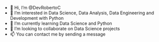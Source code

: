 - 👋 Hi, I’m @DevRobertoC
- 👀 I’m interested in Data Science, Data Analysis, Data Engineering and Development with Python
- 🌱 I’m currently learning Data Science and Python
- 💞️ I’m looking to collaborate on Data Science projects
- 📫 You can contact me by sending a message

<!---
DevRobertoC/DevRobertoC is a ✨ special ✨ repository because its `README.md` (this file) appears on your GitHub profile.
You can click the Preview link to take a look at your changes.
--->
